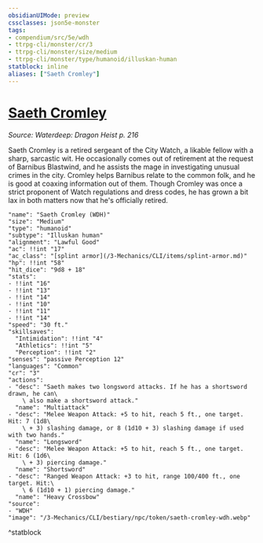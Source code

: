```yaml
---
obsidianUIMode: preview
cssclasses: json5e-monster
tags:
- compendium/src/5e/wdh
- ttrpg-cli/monster/cr/3
- ttrpg-cli/monster/size/medium
- ttrpg-cli/monster/type/humanoid/illuskan-human
statblock: inline
aliases: ["Saeth Cromley"]
---
```

# [Saeth Cromley](3-Mechanics\CLI\bestiary\npc/saeth-cromley-wdh.md)
*Source: Waterdeep: Dragon Heist p. 216*  

Saeth Cromley is a retired sergeant of the City Watch, a likable fellow with a sharp, sarcastic wit. He occasionally comes out of retirement at the request of Barnibus Blastwind, and he assists the mage in investigating unusual crimes in the city. Cromley helps Barnibus relate to the common folk, and he is good at coaxing information out of them. Though Cromley was once a strict proponent of Watch regulations and dress codes, he has grown a bit lax in both matters now that he's officially retired.

```statblock
"name": "Saeth Cromley (WDH)"
"size": "Medium"
"type": "humanoid"
"subtype": "Illuskan human"
"alignment": "Lawful Good"
"ac": !!int "17"
"ac_class": "[splint armor](/3-Mechanics/CLI/items/splint-armor.md)"
"hp": !!int "58"
"hit_dice": "9d8 + 18"
"stats":
- !!int "16"
- !!int "13"
- !!int "14"
- !!int "10"
- !!int "11"
- !!int "14"
"speed": "30 ft."
"skillsaves":
  "Intimidation": !!int "4"
  "Athletics": !!int "5"
  "Perception": !!int "2"
"senses": "passive Perception 12"
"languages": "Common"
"cr": "3"
"actions":
- "desc": "Saeth makes two longsword attacks. If he has a shortsword drawn, he can\
    \ also make a shortsword attack."
  "name": "Multiattack"
- "desc": "Melee Weapon Attack: +5 to hit, reach 5 ft., one target. Hit: 7 (1d8\
    \ + 3) slashing damage, or 8 (1d10 + 3) slashing damage if used with two hands."
  "name": "Longsword"
- "desc": "Melee Weapon Attack: +5 to hit, reach 5 ft., one target. Hit: 6 (1d6\
    \ + 3) piercing damage."
  "name": "Shortsword"
- "desc": "Ranged Weapon Attack: +3 to hit, range 100/400 ft., one target. Hit:\
    \ 6 (1d10 + 1) piercing damage."
  "name": "Heavy Crossbow"
"source":
- "WDH"
"image": "/3-Mechanics/CLI/bestiary/npc/token/saeth-cromley-wdh.webp"
```
^statblock